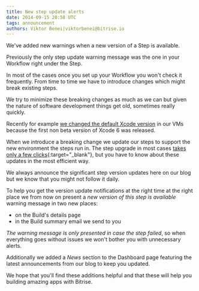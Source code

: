 ```yaml
---
title: New step update alerts
date: 2014-09-15 20:58 UTC
tags: announcement
authors: Viktor Benei|viktorbenei@bitrise.io
---
```


We've added new warnings when a new version of a Step is available.

Previously the only step update warning message was the one in your Workflow
right under the Step.

In most of the cases once you set up your Workflow you won't check it frequently.
From time to time we have to introduce changes which might break existing steps.

We try to minimize these breaking changes as much as we can but given
the nature of software development things get old, sometimes really quickly.

Recently for example [we changed the default Xcode version](/2014/09/15/new-box-with-xcode-6.html)
in our VMs because the first non beta version of Xcode 6 was released.

When we introduce a breaking change we update our steps to support the new
environment the steps run in. The step upgrade in most cases [takes only a few clicks](http://devcenter.bitrise.io/getting-started/manage-your-bitrise-workflow/){:target="_blank"},
but you have to know about these updates in the most efficient way.

We always announce the significant step version updates here on our blog
but we know that you might not follow it daily.

To help you get the version update notifications at the right time at the right place
we from now on present a *new version of this step is available* warning
message in two new places:

* on the Build's details page
* in the Build summary email we send to you

*The warning message is only presented in case the step failed*, so
when everything goes without issues we won't bother you with unnecessary
alerts.

Additionally we added a *News* section to the Dashboard page
featuring the latest announcements from our blog to keep you updated.

We hope that you'll find these additions helpful and that these will help you
building amazing apps with Bitrise.
